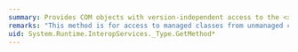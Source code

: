 ```yaml
---
summary: Provides COM objects with version-independent access to the <xref href="erload:System.Type.GetMethod"></xref> method.
remarks: "This method is for access to managed classes from unmanaged code, and should not be called from managed code.  \n  \n The <xref:System.Type.GetMethod%2A?displayProperty=fullName> method."
uid: System.Runtime.InteropServices._Type.GetMethod*
---
```

